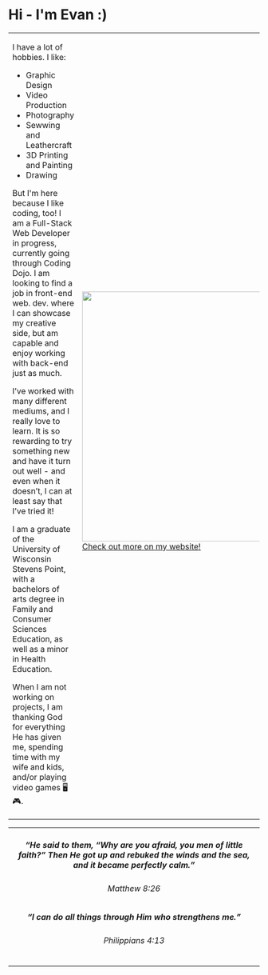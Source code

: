 <!--

-->

# Hi - I'm Evan :)

<table>
    <td style="width:50%">
        <body>
            <p> I have a lot of hobbies. I like:</p>
                <ul>
                    <li>Graphic Design</li>
                    <li>Video Production</li>
                    <li>Photography</li>
                    <li>Sewwing and Leathercraft</li>
                    <li>3D Printing and Painting</li>
                    <li>Drawing</li>
                </ul>
<p>But I'm here because I like coding, too! I am a Full-Stack Web Developer in progress, currently going through Coding Dojo. I am looking to find a job in front-end web. dev. where I can showcase my creative side, but am capable and enjoy working with back-end just as much.</p>
           
<p>I’ve worked with many different mediums, and I really love to learn. It is so rewarding to try something new and have it turn out well -  and even when it doesn’t, I can at least say that I’ve tried it!</p>

<p>I am a graduate of the University of Wisconsin Stevens Point, with a bachelors of arts degree in Family and Consumer Sciences Education, as well as a minor in Health Education. </p>

<p>When I am not working on projects, I am thanking God for everything He has given me, spending time with my wife and kids, and/or playing video games 🖥️🎮.</p>
<td style="width:50%">
            <img src=./Assets/gallery.gif style="width:500px">
        <div>
            <a href="https://www.evanwiorek.com">Check out more on my website!</a>
            <p> <a href="https://www.figma.com/community/plugin/733025261168520714/Figmotion"></a><p>
        </div>
    </td>
</body>
</table> 
<table>
    <td style="width:50%">
  <h5 align="center"><i>“He said to them, “Why are you afraid, you men of little faith?” Then He got up and rebuked the winds and the sea, and it became perfectly calm.” </i> </h5>
        <h6 align="center">Matthew 8:26</h6>
        <p></p>
        <h5 align="center"><i>“I can do all things through Him who strengthens me.”</i></h5>

  <h6 align="center">Philippians 4:13</h6>
    </td>
    </table>




